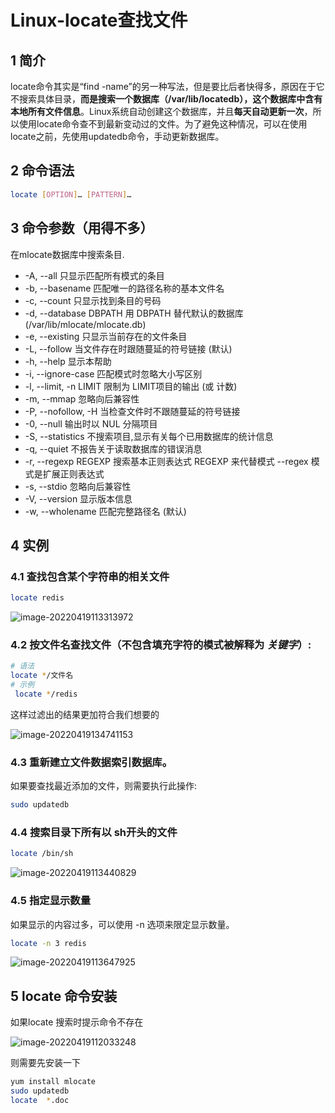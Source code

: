 # Linux-locate查找文件

## 1 简介

locate命令其实是“find -name”的另一种写法，但是要比后者快得多，原因在于它不搜索具体目录，**而是搜索一个数据库（/var/lib/locatedb），这个数据库中含有本地所有文件信息**。Linux系统自动创建这个数据库，并且**每天自动更新一次**，所以使用locate命令查不到最新变动过的文件。为了避免这种情况，可以在使用locate之前，先使用updatedb命令，手动更新数据库。

## 2 命令语法

```bash
locate [OPTION]… [PATTERN]…
```

## 3 命令参数（用得不多）

在mlocate数据库中搜索条目.

- -A, --all 只显示匹配所有模式的条目
- -b, --basename 匹配唯一的路径名称的基本文件名
- -c, --count 只显示找到条目的号码
- -d, --database DBPATH 用 DBPATH 替代默认的数据库(/var/lib/mlocate/mlocate.db)
- -e, --existing 只显示当前存在的文件条目
- -L, --follow 当文件存在时跟随蔓延的符号链接 (默认)
- -h, --help 显示本帮助
- -i, --ignore-case 匹配模式时忽略大小写区别
- -l, --limit, -n LIMIT 限制为 LIMIT项目的输出 (或 计数) 
- -m, --mmap 忽略向后兼容性
- -P, --nofollow, -H 当检查文件时不跟随蔓延的符号链接
- -0, --null 输出时以 NUL 分隔项目
- -S, --statistics 不搜索项目,显示有关每个已用数据库的统计信息
- -q, --quiet 不报告关于读取数据库的错误消息
- -r, --regexp REGEXP 搜索基本正则表达式 REGEXP 来代替模式
     --regex 模式是扩展正则表达式
- -s, --stdio 忽略向后兼容性
- -V, --version 显示版本信息
- -w, --wholename 匹配完整路径名 (默认)

## 4 实例

### 4.1 查找包含某个字符串的相关文件

```bash
locate redis
```

![image-20220419113313972](https://cdn.jsdelivr.net/gh/MrJackC/PicGoImages/other/202404231054512.png)

### 4.2 按文件名查找文件（不包含填充字符的模式被解释为 *关键字*）:

```bash
# 语法
locate */文件名
# 示例
 locate */redis
```

这样过滤出的结果更加符合我们想要的

![image-20220419134741153](https://cdn.jsdelivr.net/gh/MrJackC/PicGoImages/other/202404231054560.png)

### 4.3 重新建立文件数据索引数据库。

如果要查找最近添加的文件，则需要执行此操作:

```bash
sudo updatedb
```

### 4.4 搜索目录下所有以 sh开头的文件

```bash
locate /bin/sh
```

![image-20220419113440829](https://cdn.jsdelivr.net/gh/MrJackC/PicGoImages/other/202404231054589.png)

### 4.5 指定显示数量

如果显示的内容过多，可以使用 -n 选项来限定显示数量。

```bash
locate -n 3 redis
```

![image-20220419113647925](https://cdn.jsdelivr.net/gh/MrJackC/PicGoImages/other/202404231054623.png)

## 5 locate 命令安装

如果locate 搜索时提示命令不存在

![image-20220419112033248](https://cdn.jsdelivr.net/gh/MrJackC/PicGoImages/other/202404231054667.png)

则需要先安装一下

```bash
yum install mlocate
sudo updatedb
locate  *.doc
```